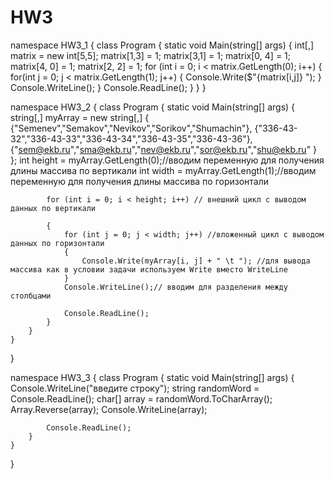# HW3

namespace HW3_1
{
    class Program
    {
        static void Main(string[] args)
        {
            int[,] matrix = new int[5,5];
            matrix[1,3] = 1;
            matrix[3,1] = 1;
            matrix[0, 4] = 1;
            matrix[4, 0] = 1;
            matrix[2, 2] = 1;
            for (int i = 0; i < matrix.GetLength(0); i++)
            {
                for(int j = 0; j < matrix.GetLength(1); j++)
                {
                    Console.Write($"{matrix[i,j]} ");
                }
                Console.WriteLine();
            }
            Console.ReadLine();
        }
    }
}

namespace HW3_2
{
    class Program
    {
        static void Main(string[] args)
        {
            string[,] myArray = new string[,]
            {
                {"Semenev","Semakov","Nevikov","Sorikov","Shumachin"},
                {"336-43-32","336-43-33","336-43-34","336-43-35","336-43-36"},
                {"sem@ekb.ru","sma@ekb.ru","nev@ekb.ru","sor@ekb.ru","shu@ekb.ru" }
            };
            int height = myArray.GetLength(0);//вводим переменную для получения длины массива по вертикали
            int width = myArray.GetLength(1);//вводим переменную для получения длины массива по горизонтали

            for (int i = 0; i < height; i++) // внешний цикл с выводом данных по вертикали

            {
                for (int j = 0; j < width; j++) //вложенный цикл с выводом данных по горизонтали
                {
                    Console.Write(myArray[i, j] + " \t "); //для вывода массива как в условии задачи используем Write вместо WriteLine
                }
                Console.WriteLine();// вводим для разделения между столбцами

                Console.ReadLine();
            }
        }
    }
}

namespace HW3_3
{
    class Program
    {
        static void Main(string[] args)
        {
            Console.WriteLine("введите строку");
            string randomWord = Console.ReadLine();
            char[] array = randomWord.ToCharArray();
            Array.Reverse(array);
            Console.WriteLine(array);

            Console.ReadLine();
        }
    }
}

